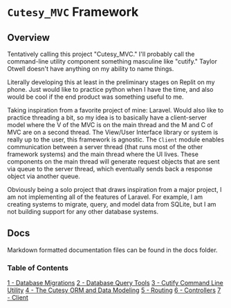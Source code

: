 # `Cutesy_MVC` Framework

## Overview

Tentatively calling this project "Cutesy_MVC." I'll probably call the command-line utility component something masculine like "cutify." Taylor Otwell doesn't have anything on my ability to name things.

Literally developing this at least in the preliminary stages on Replit on my phone. Just would like to practice python when I have the time, and also would be cool if the end product was something useful to me. 

Taking inspiration from a favorite project of mine: Laravel. Would also like to practice threading a bit, so my idea is to basically have a client-server model where the V of the MVC is on the main thread and the M and C of MVC are on a second thread. The View/User Interface library or system is really up to the user, this framework is agnostic. The `Client` module enables communication between a server thread (that runs most of the other framework systems) and the main thread where the UI lives. These components on the main thread will generate request objects that are sent via queue to the server thread, which eventually sends back a response object via another queue.

Obviously being a solo project that draws inspiration from a major project, I am not implementing all of the features of Laravel. For example, I am creating systems to migrate, query, and model data from SQLite, but I am not building support for any other database systems.

## Docs

Markdown formatted documentation files can be found in the docs folder.

### Table of Contents

[1 - Database Migrations](https://github.com/dvanderweele/Cutesy_MVC/blob/master/docs/migrations.md)
[2 - Database Query Tools](https://github.com/dvanderweele/Cutesy_MVC/blob/master/docs/db.md)
[3 - Cutify Command Line Utility](https://github.com/dvanderweele/Cutesy_MVC/blob/master/docs/cutify.md)
[4 - The Cutesy ORM and Data Modeling](https://github.com/dvanderweele/Cutesy_MVC/blob/master/docs/model.md)
[5 - Routing](https://github.com/dvanderweele/Cutesy_MVC/blob/master/docs/routes.md)
[6 - Controllers](https://github.com/dvanderweele/Cutesy_MVC/blob/master/docs/controllers.md)
[7 - Client](https://github.com/dvanderweele/Cutesy_MVC/blob/master/docs/client.md)